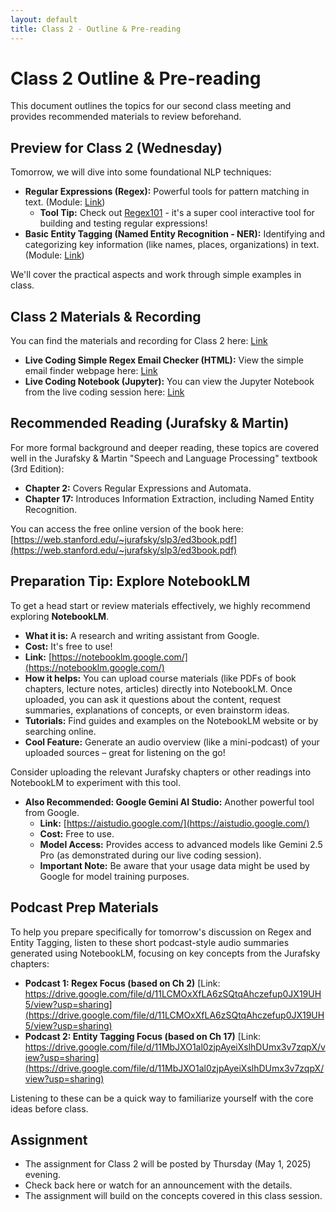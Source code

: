 ```yaml
---
layout: default
title: Class 2 - Outline & Pre-reading
---
```


# Class 2 Outline & Pre-reading

This document outlines the topics for our second class meeting and provides recommended materials to review beforehand.

## Preview for Class 2 (Wednesday)

Tomorrow, we will dive into some foundational NLP techniques:

*   **Regular Expressions (Regex):** Powerful tools for pattern matching in text. (Module: [Link](https://1drv.ms/b/s!AhVxHmatz-M7jelViMEFPgq82MBNxw?e=xvIy20))
    *   **Tool Tip:** Check out [Regex101](https://regex101.com/) - it's a super cool interactive tool for building and testing regular expressions!
*   **Basic Entity Tagging (Named Entity Recognition - NER):** Identifying and categorizing key information (like names, places, organizations) in text. (Module: [Link](https://1drv.ms/b/s!AhVxHmatz-M7jelX5QCLPJXS_NKcdw?e=dwwfRC))

We'll cover the practical aspects and work through simple examples in class. 

## Class 2 Materials & Recording

You can find the materials and recording for Class 2 here: [Link](https://1drv.ms/f/s!AhVxHmatz-M7jelRwZGyZihrAh0F_Q?e=cAVUZ0)

*   **Live Coding Simple Regex Email Checker (HTML):** View the simple email finder webpage here: [Link](https://github.com/natanaelwgm/2025w-PromedUI-NLPCC-Ganjil20242025/blob/main/nlpcc2025-week2-regex-email-checker.html)
*   **Live Coding Notebook (Jupyter):** You can view the Jupyter Notebook from the live coding session here: [Link](https://github.com/natanaelwgm/2025w-PromedUI-NLPCC-Ganjil20242025/blob/main/nlpcc_2025_week2_livecoding.ipynb)

## Recommended Reading (Jurafsky & Martin)

For more formal background and deeper reading, these topics are covered well in the Jurafsky & Martin "Speech and Language Processing" textbook (3rd Edition):

*   **Chapter 2:** Covers Regular Expressions and Automata.
*   **Chapter 17:** Introduces Information Extraction, including Named Entity Recognition.

You can access the free online version of the book here: [https://web.stanford.edu/~jurafsky/slp3/ed3book.pdf](https://web.stanford.edu/~jurafsky/slp3/ed3book.pdf)

## Preparation Tip: Explore NotebookLM

To get a head start or review materials effectively, we highly recommend exploring **NotebookLM**.

*   **What it is:** A research and writing assistant from Google.
*   **Cost:** It's free to use!
*   **Link:** [https://notebooklm.google.com/](https://notebooklm.google.com/)
*   **How it helps:** You can upload course materials (like PDFs of book chapters, lecture notes, articles) directly into NotebookLM. Once uploaded, you can ask it questions about the content, request summaries, explanations of concepts, or even brainstorm ideas.
*   **Tutorials:** Find guides and examples on the NotebookLM website or by searching online.
*   **Cool Feature:** Generate an audio overview (like a mini-podcast) of your uploaded sources – great for listening on the go!

Consider uploading the relevant Jurafsky chapters or other readings into NotebookLM to experiment with this tool.

*   **Also Recommended: Google Gemini AI Studio:** Another powerful tool from Google.
    *   **Link:** [https://aistudio.google.com/](https://aistudio.google.com/)
    *   **Cost:** Free to use.
    *   **Model Access:** Provides access to advanced models like Gemini 2.5 Pro (as demonstrated during our live coding session).
    *   **Important Note:** Be aware that your usage data might be used by Google for model training purposes.

## Podcast Prep Materials

To help you prepare specifically for tomorrow's discussion on Regex and Entity Tagging, listen to these short podcast-style audio summaries generated using NotebookLM, focusing on key concepts from the Jurafsky chapters:

*   **Podcast 1: Regex Focus (based on Ch 2)**
    [Link: https://drive.google.com/file/d/11LCMOxXfLA6zSQtqAhczefup0JX19UH5/view?usp=sharing](https://drive.google.com/file/d/11LCMOxXfLA6zSQtqAhczefup0JX19UH5/view?usp=sharing)
*   **Podcast 2: Entity Tagging Focus (based on Ch 17)**
    [Link: https://drive.google.com/file/d/11MbJXO1al0zjpAyeiXslhDUmx3v7zqpX/view?usp=sharing](https://drive.google.com/file/d/11MbJXO1al0zjpAyeiXslhDUmx3v7zqpX/view?usp=sharing)

Listening to these can be a quick way to familiarize yourself with the core ideas before class.

## Assignment

*   The assignment for Class 2 will be posted by Thursday (May 1, 2025) evening.
*   Check back here or watch for an announcement with the details.
*   The assignment will build on the concepts covered in this class session.
